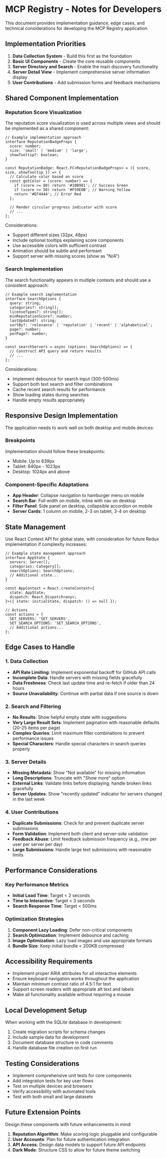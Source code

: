 # MCP Registry - Notes for Developers

This document provides implementation guidance, edge cases, and technical considerations for developing the MCP Registry application.

## Implementation Priorities

1. **Data Collection System** - Build this first as the foundation
2. **Basic UI Components** - Create the core reusable components
3. **Server Directory and Search** - Enable the main discovery functionality
4. **Server Detail View** - Implement comprehensive server information display
5. **User Contributions** - Add submission forms and feedback mechanisms

## Shared Component Implementation

### Reputation Score Visualization

The reputation score visualization is used across multiple views and should be implemented as a shared component:

```tsx
// Example implementation approach
interface ReputationBadgeProps {
  score: number;
  size: 'small' | 'medium' | 'large';
  showTooltip?: boolean;
}

const ReputationBadge: React.FC<ReputationBadgeProps> = ({ score, size, showTooltip }) => {
  // Calculate color based on score
  const getColor = (score: number) => {
    if (score >= 80) return '#10B981'; // Success Green
    if (score >= 50) return '#F59E0B'; // Warning Yellow
    return '#EF4444'; // Error Red
  };
  
  // Render circular progress indicator with score
  // ...
};
```

Considerations:
- Support different sizes (32px, 48px)
- Include optional tooltips explaining score components
- Use accessible colors with sufficient contrast
- Animation should be subtle and performant
- Support server with missing scores (show as "N/A")

### Search Implementation

The search functionality appears in multiple contexts and should use a consistent approach:

```tsx
// Example search implementation
interface SearchOptions {
  query: string;
  categories?: string[];
  licenseTypes?: string[];
  minReputationScore?: number;
  lastUpdated?: string;
  sortBy?: 'relevance' | 'reputation' | 'recent' | 'alphabetical';
  page?: number;
  perPage?: number;
}

const searchServers = async (options: SearchOptions) => {
  // Construct API query and return results
  // ...
};
```

Considerations:
- Implement debounce for search input (300-500ms)
- Support both text search and filter combinations
- Cache recent search results for performance
- Show loading states during searches
- Handle empty results appropriately

## Responsive Design Implementation

The application needs to work well on both desktop and mobile devices:

### Breakpoints
Implementation should follow these breakpoints:
- Mobile: Up to 639px
- Tablet: 640px - 1023px
- Desktop: 1024px and above

### Component-Specific Adaptations
- **App Header**: Collapse navigation to hamburger menu on mobile
- **Search Bar**: Full width on mobile, inline with nav on desktop
- **Filter Panel**: Side panel on desktop, collapsible accordion on mobile
- **Server Cards**: 1 column on mobile, 2-3 on tablet, 3-4 on desktop

## State Management

Use React Context API for global state, with consideration for future Redux implementation if complexity increases:

```tsx
// Example state management approach
interface AppState {
  servers: Server[];
  categories: Category[];
  searchOptions: SearchOptions;
  // Additional state...
}

const AppContext = React.createContext<{
  state: AppState;
  dispatch: React.Dispatch<any>;
}>({ state: initialState, dispatch: () => null });

// Actions
const actions = {
  SET_SERVERS: 'SET_SERVERS',
  SET_SEARCH_OPTIONS: 'SET_SEARCH_OPTIONS',
  // Additional actions...
};
```

## Edge Cases to Handle

### 1. Data Collection

- **API Rate Limiting**: Implement exponential backoff for GitHub API calls
- **Incomplete Data**: Handle servers with missing fields gracefully
- **Data Freshness**: Check last update time and re-fetch if older than 24 hours
- **Source Unavailability**: Continue with partial data if one source is down

### 2. Search and Filtering

- **No Results**: Show helpful empty state with suggestions
- **Very Large Result Sets**: Implement pagination with reasonable defaults (20-25 items per page)
- **Complex Queries**: Limit maximum filter combinations to prevent performance issues
- **Special Characters**: Handle special characters in search queries properly

### 3. Server Details

- **Missing Metadata**: Show "Not available" for missing information
- **Long Descriptions**: Truncate with "Show more" option
- **External Links**: Validate links before displaying; handle broken links gracefully
- **Server Updates**: Show "recently updated" indicator for servers changed in the last week

### 4. User Contributions

- **Duplicate Submissions**: Check for and prevent duplicate server submissions
- **Form Validation**: Implement both client and server-side validation
- **Feedback Abuse**: Limit feedback submission frequency (e.g., one per user per server per day)
- **Large Submissions**: Handle large text submissions with reasonable limits

## Performance Considerations

### Key Performance Metrics
- **Initial Load Time**: Target < 2 seconds
- **Time to Interactive**: Target < 3 seconds
- **Search Response Time**: Target < 500ms

### Optimization Strategies
1. **Component Lazy Loading**: Defer non-critical components
2. **Search Optimization**: Implement debounce and caching
3. **Image Optimization**: Lazy load images and use appropriate formats
4. **Bundle Size**: Keep initial bundle < 200KB compressed

## Accessibility Requirements

- Implement proper ARIA attributes for all interactive elements
- Ensure keyboard navigation works throughout the application
- Maintain minimum contrast ratio of 4.5:1 for text
- Support screen readers with appropriate alt text and labels
- Make all functionality available without requiring a mouse

## Local Development Setup

When working with the SQLite database in development:
1. Create migration scripts for schema changes
2. Include sample data for development
3. Document database structure in code comments
4. Handle database file creation on first run

## Testing Considerations

- Implement comprehensive unit tests for core components
- Add integration tests for key user flows
- Test on multiple devices and browsers
- Verify accessibility with automated tools
- Test with both small and large datasets

## Future Extension Points

Design these components with future enhancements in mind:

1. **Reputation Algorithm**: Make scoring logic pluggable and configurable
2. **User Accounts**: Plan for future authentication integration
3. **API Access**: Design data models to support future API endpoints
4. **Dark Mode**: Structure CSS to allow for future theme switching 